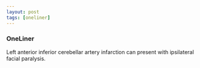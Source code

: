 ```yaml
---
layout: post
tags: [oneliner]
---
```



### OneLiner

Left anterior inferior cerebellar artery infarction can present with ipsilateral facial paralysis.
